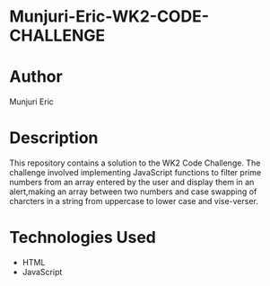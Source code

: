 # Munjuri-Eric-WK2-CODE-CHALLENGE
# Author
Munjuri Eric

# Description
This repository contains a solution to the WK2 Code Challenge. The challenge involved implementing JavaScript functions to filter prime numbers from an array entered by the user and display them in an alert,making an array between two numbers and case swapping of charcters in a string from uppercase to lower case and vise-verser.

# Technologies Used
- HTML
- JavaScript
